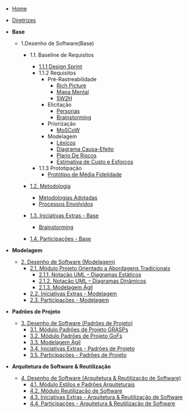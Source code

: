 <!-- docs/_sidebar.md -->

- [Home](/)
- [Diretrizes](/Diretrizes/Diretrizes.md)

- **Base**
  - 1.Desenho de Software(Base)
    - 1.1. Baseline de Requisitos
      - [1.1.1  Design Sprint](/Base/designSprint.md)
      - 1.1.2 Requisitos
        - Pré-Rastreabilidade
          - [Rich Picture](/Base/artefatos-design-sprint/rich-picture.md)
          - [Mapa Mental](/Base/artefatos-design-sprint/mapaMental.md)
          - [5W2H](/Base/artefatos-design-sprint/5w2h.md)
        - Elicitação
          - [Personas](/Base/personas-perfilUsuario.md)
          - [Brainstorming](/Base/tecnicasElicitacao/brainstorm.md)
        - Priorização
          - [MoSCoW](Base/tenicasPriorizacao/moscow.md)
        - Modelagem
          - [Léxicos](/Base/artefatos-design-sprint/lexicos.md)
          - [Diagrama Causa-Efeito](/Base/artefatos-design-sprint/diagramaCausaEfeito.md)
          - [Plano De Riscos](/Base/artefatos-design-sprint/PlanoDeRiscos.md)
          - [Estimativa de Custo e Esforços](/Base/pre-rastreabilidade/estimativaCustoTempo.md)
      - 1.1.3 Prototipação
        - [Protótipo de Média Fidelidade](/Base/artefatos-design-sprint/prototipo.md)
        
    - [1.2. Metodologia](/Base/1.2.ProcessosMetodologiasAbordagens.md)
      - [Metodologias Adotadas](/Base/metodologiasAdotadas.md)
      - [Processos Envolvidos](/Base/processos.md)
    - [1.3. Iniciativas Extras - Base](/Base/1.3.IniciativasExtras.md)
      - [Brainstorming](/Base/extra/brainstorming.md)
    - [1.4. Participações - Base](/Base/1.4.ParticipacoesBase.md)

- **Modelagem**
  - [2. Desenho de Software (Modelagem)](/docs/Modelagem/2.Modelagem.md)
    - [2.1. Módulo Projeto Orientado a Abordagens Tradicionais](/docs/Modelagem/2.1.ModelagemTradicional.md)
      - [2.1.1. Notação UML – Diagramas Estáticos](/docs/Modelagem/2.1.1.UMLEstaticos.md)
      - [2.1.2. Notação UML – Diagramas Dinâmicos](/docs/Modelagem/2.1.2.UMLDinamicos.md)
      - [2.1.3. Modelagem Ágil](/docs/Modelagem/2.1.3.Agil.md)
    - [2.2. Iniciativas Extras - Modelagem](/docs/Modelagem/2.2.IniciativasExtras.md)
    - [2.3. Participações - Modelagem](/docs/Modelagem/2.3.ParticipacoesModelagem.md)

- **Padrões de Projeto**
  - [3. Desenho de Software (Padrões de Projeto)](/docs/PadroesDeProjeto/3.PadroesDeProjeto.md)
    - [3.1. Módulo Padrões de Projeto GRASPs](/docs/PadroesDeProjeto/3.1.GRASPs.md)
    - [3.2. Módulo Padrões de Projeto GoFs](/docs/PadroesDeProjeto/3.2.GoFs.md)
    - [3.3. Modelagem Ágil](/docs/PadroesDeProjeto/3.3.PadroesExtra.md)
    - [3.4. Iniciativas Extras - Padrões de Projeto](/docs/PadroesDeProjeto/3.4.IniciativasExtras.md)
    - [3.5. Participações - Padrões de Projeto](/docs/PadroesDeProjeto/3.5.ParticipacoesPadroes.md)

- **Arquitetura de Software & Reutilização**
  - [4. Desenho de Software (Arquitetura & Reutilização de Software)](/docs/ArquiteturaReutilizacao/4.ArquiteturaReutilizacao.md)
    - [4.1. Módulo Estilos e Padrões Arquiteturais](/docs/ArquiteturaReutilizacao/4.1.PadroesArquiteturais.md)
    - [4.2. Módulo Reutilização de Software](/docs/ArquiteturaReutilizacao/4.2.ReutilizacaoDeSoftware.md)
    - [4.3. Iniciativas Extras - Arquitetura & Reutilização de Software](/docs/ArquiteturaReutilizacao/4.3.IniciativasExtras.md)
    - [4.4. Participações - Arquitetura & Reutilização de Software](/docs/ArquiteturaReutilizacao/4.4.ParticipacoesArqReutilizacao.md)
